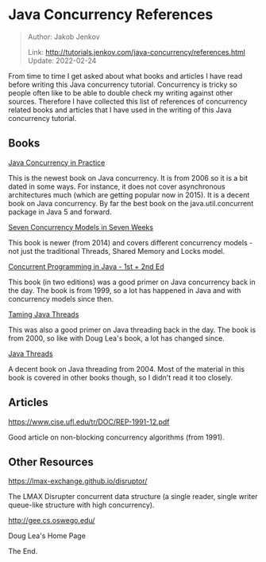 # Java Concurrency References

> Author: Jakob Jenkov
>
> Link: http://tutorials.jenkov.com/java-concurrency/references.html  Update: 2022-02-24

From time to time I get asked about what books and articles I have read before writing this Java concurrency tutorial. Concurrency is tricky so people often like to be able to double check my writing against other sources. Therefore I have collected this list of references of concurrency related books and articles that I have used in the writing of this Java concurrency tutorial.

## Books

[Java Concurrency in Practice]()

This is the newest book on Java concurrency. It is from 2006 so it is a bit dated in some ways. For instance, it does not cover asynchronous architectures much (which are getting popular now in 2015). It is a decent book on Java concurrency. By far the best book on the java.util.concurrent package in Java 5 and forward.

[Seven Concurrency Models in Seven Weeks](https://www.amazon.com/Java-Concurrency-Practice-Brian-Goetz/dp/0321349601/)

This book is newer (from 2014) and covers different concurrency models - not just the traditional Threads, Shared Memory and Locks model.

[Concurrent Programming in Java - 1st + 2nd Ed](https://www.amazon.com/Seven-Concurrency-Models-Weeks-Programmers/dp/1937785653/)

This book (in two editions) was a good primer on Java concurrency back in the day. The book is from 1999, so a lot has happened in Java and with concurrency models since then.

[Taming Java Threads](https://www.amazon.com/Concurrent-Programming-Java%C2%99-Principles-Pattern/dp/0201310090/)

This was also a good primer on Java threading back in the day. The book is from 2000, so like with Doug Lea's book, a lot has changed since.

[Java Threads](https://www.amazon.com/Java-Threads-Scott-Oaks/dp/0596007825/)

A decent book on Java threading from 2004. Most of the material in this book is covered in other books though, so I didn't read it too closely.

## Articles

https://www.cise.ufl.edu/tr/DOC/REP-1991-12.pdf

Good article on non-blocking concurrency algorithms (from 1991).

## Other Resources

https://lmax-exchange.github.io/disruptor/

The LMAX Disrupter concurrent data structure (a single reader, single writer queue-like structure with high concurrency).

http://gee.cs.oswego.edu/

Doug Lea's Home Page

The End.